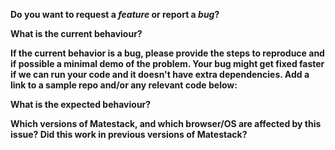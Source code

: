 **Do you want to request a *feature* or report a *bug*?**

**What is the current behaviour?**

**If the current behavior is a bug, please provide the steps to reproduce and if possible a minimal demo of the problem. Your bug might get fixed faster if we can run your code and it doesn't have extra dependencies. Add a link to a sample repo and/or any relevant code below:**

**What is the expected behaviour?**

**Which versions of Matestack, and which browser/OS are affected by this issue? Did this work in previous versions of Matestack?**
